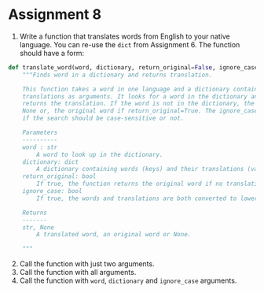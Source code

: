 # Assignment 8

1. Write a function that translates words from English to your native language. You can re-use the `dict` from Assignment 6. The function should have a form:

```python
def translate_word(word, dictionary, return_original=False, ignore_case=True):
    """Finds word in a dictionary and returns translation.

    This function takes a word in one language and a dictionary containing 
    translations as arguments. It looks for a word in the dictionary and, if found
    returns the translation. If the word is not in the dictionary, the function returns
    None or, the original word if return_original=True. The ignore_case argument specifies
    if the search should be case-sensitive or not.

    Parameters
    ----------
    word : str
        A word to look up in the dictionary.
    dictionary: dict
        A dictionary containing words (keys) and their translations (values).
    return_original: bool
        If true, the function returns the original word if no translation is found.
    ignore_case: bool
        If true, the words and translations are both converted to lowercase and than compared.

    Returns
    -------
    str, None
        A translated word, an original word or None.

    """

```

2. Call the function with just two arguments.
3. Call the function with all arguments.
4. Call the function with `word`, `dictionary` and `ignore_case` arguments.